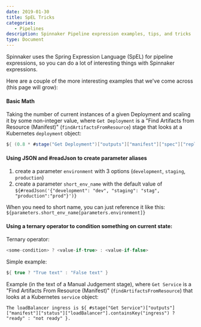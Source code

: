 ```yaml
---
date: 2019-01-30
title: SpEL Tricks
categories:
   - Pipelines
description: Spinnaker Pipeline expression examples, tips, and tricks
type: Document
---
```


Spinnaker uses the Spring Expression Language (SpEL) for pipeline expressions, so you can do a lot of interesting things with Spinnaker expressions.

Here are a couple of the more interesting examples that we've come across (this page will grow):

#### Basic Math
Taking the number of current instances of a given Deployment and scaling it by some non-integer value, where `Get Deployment` is a "Find Artifacts from Resource (Manifest)" (`findArtifactsFromResource`) stage that looks at a Kubernetes `deployment` object:

```java
${ (0.8 * #stage("Get Deployment")["outputs"]["manifest"]["spec"]["replicas"]).intValue() }
```

#### Using JSON and #readJson to create parameter aliases
1) create a parameter `environment` with 3 options (`development`, `staging`, `production`)
2) create a parameter `short_env_name` with the default value of `${#readJson('{"development": "dev", "staging": "stag", "production":"prod"}')}`

When you need to short name, you can just reference it like this: `${parameters.short_env_name[parameters.environment]}`


#### Using a ternary operator to condition something on current state:
Ternary operator:
```java
<some-condition> ? <value-if-true> : <value-if-false>
```

Simple example:
```java
${ true ? "True text" : "False text" }
```


Example (in the text of a Manual Judgement stage), where `Get Service` is a "Find Artifacts From Resource (Manifest)" (`findArtifactsFromResource`) that looks at a Kubernetes `service` object:
```
The loadBalancer ingress is ${ #stage("Get Service")["outputs"]["manifest"]["status"]["loadBalancer"].containsKey("ingress") ? "ready" : "not ready" }.
```